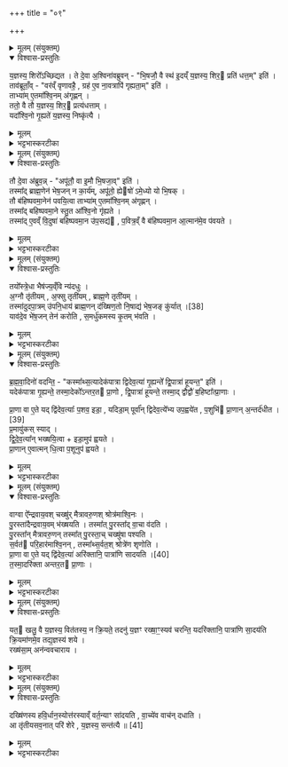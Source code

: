 +++
title = "०९"

+++

<details><summary>मूलम् (संयुक्तम्)</summary>

य॒ज्ञस्य॒ शिरो᳚ऽच्छिद्यत॒ ते दे॒वा अ॒श्विना॑वब्रुवन्भि॒षजौ॒ वै स्थ॑ इ॒दय्ँय॒ज्ञस्य॒ शिर॒ प्रति॑ धत्त॒मिति॒ ताव॑ब्रूता॒व्ँवर॑व्ँवृणावहै॒ ग्रह॑ ए॒व ना॒वत्रापि॑ गृह्यता॒मिति॒ ताभ्या॑मे॒तमा᳚श्वि॒नम॑गृह्ण॒न्ततो॒ वै तौ य॒ज्ञस्य॒ शिर॒ प्रत्य॑धत्ता॒य्ँयदा᳚श्वि॒नो गृ॒ह्यते॑ य॒ज्ञस्य॒ निष्कृ॑त्यै॒
</details>

<details open><summary>विश्वास-प्रस्तुतिः</summary>

य॒ज्ञस्य॒ शिरो᳚ऽच्छिद्यत ।
ते दे॒वा अ॒श्विना॑वब्रुवन् -
"भि॒षजौ॒ वै स्थ॑ इ॒दय्ँ य॒ज्ञस्य॒ शिर॒ प्रति॑ धत्त॒म्" इति॑ ।  
ताव॑ब्रूताँ॒व् -
"वर॑व्ँ वृणावहै॒ , ग्रह॑ ए॒व ना॒वत्रापि॑ गृह्यता॒म्" इति॑ ।  
ताभ्या॑म् ए॒तमा᳚श्वि॒नम् अ॑गृह्णन् ।  
ततो॒ वै तौ य॒ज्ञस्य॒ शिर॒ प्रत्य॑धत्ताम् ।  
यदा᳚श्वि॒नो गृ॒ह्यते॑ य॒ज्ञस्य॒ निष्कृ॑त्यै ।  
</details>

<details><summary>मूलम्</summary>

य॒ज्ञस्य॒ शिरो᳚ऽच्छिद्यत ।
ते दे॒वा अ॒श्विना॑वब्रुवन् -
"भि॒षजौ॒ वै स्थ॑ इ॒दय्ँ य॒ज्ञस्य॒ शिर॒ प्रति॑ धत्त॒म्" इति॑ ।  
ताव॑ब्रूताँ॒व् -
"वर॑व्ँ वृणावहै॒ , ग्रह॑ ए॒व ना॒वत्रापि॑ गृह्यता॒म्" इति॑ ।  
ताभ्या॑म् ए॒तमा᳚श्वि॒नम् अ॑गृह्णन् ।  
ततो॒ वै तौ य॒ज्ञस्य॒ शिर॒ प्रत्य॑धत्ताम् ।  
यदा᳚श्वि॒नो गृ॒ह्यते॑ य॒ज्ञस्य॒ निष्कृ॑त्यै ।  
</details>

<details><summary>भट्टभास्करटीका</summary>

1यज्ञस्येत्यादि ॥ गतम् । छेदहेतुर्मृग्यः, पुराणप्रसिद्धो वा । अत्राग्निष्टोमेऽपि नावावयोः । गृह्यतामिति । ग्रह एव गृह्यतां वा । ततस्ताभ्यामाश्विनमगृह्णन् । तौ यज्ञस्य शिरः प्रत्यधत्ताम् । तस्मादाश्विनग्रहणं यज्ञस्य निष्कृत्यै रूपसंपत्त्यै भवति ॥
</details>

<details><summary>मूलम् (संयुक्तम्)</summary>

तौ दे॒वा अ॑ब्रुव॒न्नपू॑तौ॒ वा इ॒मौ म॑नुष्यच॒रौ [37]  
भि॒षजा॒विति॒ तस्मा᳚द्ब्राह्म॒णेन॑ भेष॒जन्न का॒र्य॑मपू॑तो॒ ह्ये  षो॑ऽमे॒ध्यो यो भि॒षक्तौ ब॑हिष्पवमा॒नेन॑ पवयि॒त्वा ताभ्या॑मे॒तमा᳚श्वि॒नम॑गृह्ण॒न्तस्मा᳚द्बहिष्पवमा॒ने स्तु॒त आ᳚श्वि॒नो गृ॑ह्यते॒ तस्मा॑दे॒वव्ँवि॒दुषा॑ बहिष्पवमा॒न उ॑प॒सद्य॑ प॒वित्र॒व्ँवै ब॑हिष्पवमा॒न आ॒त्मान॑मे॒व प॑वयते॒
</details>

<details open><summary>विश्वास-प्रस्तुतिः</summary>

तौ दे॒वा अ॑ब्रुव॒न्न् -
"अपू॑तौ॒ वा इ॒मौ भि॒षजा॒व्" इति॑ ।  
तस्मा᳚द् ब्राह्म॒णेन॑ भेष॒जन् न का॒र्य॑म्, अपू॑तो॒ ह्येषो॑ ऽमे॒ध्यो यो भि॒षक् ।  
तौ ब॑हिष्पवमा॒नेन॑ पवयि॒त्वा ताभ्या॑म् ए॒तमा᳚श्वि॒नम् अ॑गृह्णन् ।  
तस्मा᳚द् बहिष्पवमा॒ने स्तु॒त आ᳚श्वि॒नो गृ॑ह्यते ।  
तस्मा॑द् ए॒वव्ँ वि॒दुषा॑ बहिष्पवमा॒न उ॑प॒सद्य॑ , प॒वित्र॒व्ँ वै ब॑हिष्पवमा॒न आ॒त्मान॑मे॒व प॑वयते ।  
</details>

<details><summary>मूलम्</summary>

तौ दे॒वा अ॑ब्रुव॒न्न् -
"अपू॑तौ॒ वा इ॒मौ भि॒षजा॒व्" इति॑ ।  
तस्मा᳚द् ब्राह्म॒णेन॑ भेष॒जन् न का॒र्य॑म्, अपू॑तो॒ ह्येषो॑ ऽमे॒ध्यो यो भि॒षक् ।  
तौ ब॑हिष्पवमा॒नेन॑ पवयि॒त्वा ताभ्या॑म् ए॒तमा᳚श्वि॒नम् अ॑गृह्णन् ।  
तस्मा᳚द् बहिष्पवमा॒ने स्तु॒त आ᳚श्वि॒नो गृ॑ह्यते ।  
तस्मा॑द् ए॒वव्ँ वि॒दुषा॑ बहिष्पवमा॒न उ॑प॒सद्य॑ , प॒वित्र॒व्ँ वै ब॑हिष्पवमा॒न आ॒त्मान॑मे॒व प॑वयते ।  
</details>

<details><summary>भट्टभास्करटीका</summary>

2तौ देवा इत्यादि ॥ अपूतौ अशुद्धो मनुष्यचरौ मनुष्येषु चरन्तौ मनुष्यकर्माणौ भिषजौ वैद्याविति सगर्हमिव तौ देवा अब्रुवन् । तस्माद्ब्राह्मणेन मेधार्हेण भेषजं न कर्तव्यम् । भिषग्वृत्तिर्हि ब्राह्मणोऽपूतो भवति तत एवामेध्यश्च भवति । तस्मादमेध्यो मा भूवमिति ब्राह्मणो भेषजकारी न स्यात् । तावित्यादि । बहिष्पवमानस्तोत्रमश्विनोः पूतत्वाय भवति । तस्मादद्यत्वेऽपि बहिष्पवमानस्तुत्युत्तरकालमाश्विनो गृह्यते । तस्मादेवं बहिष्पवमानस्य महिमानं विदुषा जानता बहिष्पवमान उपसद्यः उपसदनीयः उपास्यः, तेनात्मानं पूतं करोति ॥
</details>

<details><summary>मूलम् (संयुक्तम्)</summary>

तयो᳚स्त्रे॒धा भैष॑ज्य॒व्ँवि न्य॑दधुर॒ग्नौ तृ॑तीयम॒फ्सु तृती॑यम्ब्राह्म॒णे तृती॑य॒न्तस्मा॑दुदपा॒त्रम् [38]  
उ॒प॒नि॒धाय॑ ब्राह्म॒णन्द॑ख्षिण॒तो नि॒षाद्य॑ भेष॒जङ्कु॑र्या॒द्याव॑दे॒व भे॑ष॒जन्तेन॑ करोति स॒मर्धु॑कमस्य कृ॒तम्भ॑वति
</details>

<details open><summary>विश्वास-प्रस्तुतिः</summary>

तयो᳚स्त्रे॒धा भैष॑ज्य॒व्ँवि न्य॑दधुः ।  
अ॒ग्नौ तृ॑तीयम् , अ॒फ्सु तृती॑यम् , ब्राह्म॒णे तृती॑यम् ।  
तस्मा॑दुदपा॒त्रम् उ॑पनि॒धाय॑ ब्राह्म॒णन् द॑ख्षिण॒तो नि॒षाद्य॑ भेष॒जङ् कु॑र्यात् ।[38]   
याव॑दे॒व भे॑ष॒जन् तेन॑ करोति , स॒मर्धु॑कमस्य कृ॒तम् भ॑वति ।  
</details>

<details><summary>मूलम्</summary>

तयो᳚स्त्रे॒धा भैष॑ज्य॒व्ँवि न्य॑दधुः ।  
अ॒ग्नौ तृ॑तीयम् , अ॒फ्सु तृती॑यम् , ब्राह्म॒णे तृती॑यम् ।  
तस्मा॑दुदपा॒त्रम् उ॑पनि॒धाय॑ ब्राह्म॒णन् द॑ख्षिण॒तो नि॒षाद्य॑ भेष॒जङ् कु॑र्यात् ।[38]   
याव॑दे॒व भे॑ष॒जन् तेन॑ करोति , स॒मर्धु॑कमस्य कृ॒तम् भ॑वति ।  
</details>

<details><summary>भट्टभास्करटीका</summary>

3तयोरित्यादि ॥ अग्न्यादिनिमित्तकं भैषज्यं त्रिधा त्रिप्रकारं तयोः विन्यदधुः विविधं निहितवन्तः अग्न्यादित्रयनिमित्तास्त्रयो भागाः भैषज्यस्य । 'पूरणाद्भागेतीयादन्' इति अन्प्रत्ययस्स्वार्थिकः । तस्मादित्यादि । गतम् । अग्निं चोपसमिन्धेदिति केचित् । ब्राह्मणेनोभयसंग्रहणेन पृथगग्निग्रहणे नार्थ इत्यन्ये । यावत् यत्प्रकारं अश्विनोर्देवैः कृतं त्रिप्रकारं तेन सर्वेणापि भेषजेन भैषज्यमस्य कृतं भवति । ततश्च कृतं भैषज्यं समर्धुकं समृद्धिशीलं भवति । छान्दस उकञ् ॥
</details>

<details><summary>मूलम् (संयुक्तम्)</summary>

ब्रह्मवा॒दिनो॑ वदन्ति॒ कस्मा᳚थ्स॒त्यादेक॑पात्रा द्विदेव॒त्या॑ गृ॒ह्यन्ते᳚ द्वि॒पात्रा॑ हूयन्त॒ इति॒ यदेक॑पात्रा गृ॒ह्यन्ते॒ तस्मा॒देको᳚ऽन्तर॒त प्रा॒णो द्वि॒पात्रा॑ हूयन्ते॒ तस्मा॒द्द्वौद्वौ॑ ब॒हिष्टा᳚त्प्रा॒णा प्रा॒णा वा ए॒ते यद्द्वि॑देव॒त्याः᳚ प॒शव॒ इडा॒ यदिडा॒म्पूर्वा᳚न्द्विदेव॒त्ये᳚भ्य उप॒ह्वये॑त [39]  
प॒शुभि॑ प्रा॒णान॒न्तर्द॑धीत प्र॒मायु॑कस्स्याद्द्विदेव॒त्या᳚न्भख्षयि॒त्वेडा॒मुप॑ ह्वयते प्रा॒णाने॒वात्मन्धि॒त्वा प॒शूनुप॑ ह्वयते॒
</details>

<details open><summary>विश्वास-प्रस्तुतिः</summary>

ब्र॒ह्म॒वा॒दिनो॑ वदन्ति॒ -
"कस्मा᳚थ्स॒त्यादेक॑पात्रा द्विदेव॒त्या॑ गृ॒ह्यन्ते᳚ द्वि॒पात्रा॑ हूयन्त॒" इति॑ ।  
यदेक॑पात्रा गृ॒ह्यन्ते॒ तस्मा॒देको᳚ऽन्तर॒त प्रा॒णो , द्वि॒पात्रा॑ हूयन्ते॒ तस्मा॒द् द्वौद्वौ॑ ब॒हिष्टा᳚त्प्रा॒णाः ।  

प्रा॒णा वा ए॒ते यद् द्वि॑देव॒त्याः᳚ प॒शव॒ इडा॒ , यदिडा॒म् पूर्वा᳚न् द्विदेव॒त्ये᳚भ्य उप॒ह्वये॑त , प॒शुभि॑ प्रा॒णान् अ॒न्तर्द॑धीत । [39]  
प्र॒मायु॑कस् स्याद् ।  
द्वि॒दे॒व॒त्या᳚न् भख्षयि॒त्वा + इडा॒मुप॑ ह्वयते ।  
प्रा॒णान् ए॒वात्मन् धि॒त्वा प॒शूनुप॑ ह्वयते ।  
</details>

<details><summary>मूलम्</summary>

ब्र॒ह्म॒वा॒दिनो॑ वदन्ति॒ -
"कस्मा᳚थ्स॒त्यादेक॑पात्रा द्विदेव॒त्या॑ गृ॒ह्यन्ते᳚ द्वि॒पात्रा॑ हूयन्त॒" इति॑ ।  
यदेक॑पात्रा गृ॒ह्यन्ते॒ तस्मा॒देको᳚ऽन्तर॒त प्रा॒णो , द्वि॒पात्रा॑ हूयन्ते॒ तस्मा॒द् द्वौद्वौ॑ ब॒हिष्टा᳚त्प्रा॒णाः ।  

प्रा॒णा वा ए॒ते यद् द्वि॑देव॒त्याः᳚ प॒शव॒ इडा॒ , यदिडा॒म् पूर्वा᳚न् द्विदेव॒त्ये᳚भ्य उप॒ह्वये॑त , प॒शुभि॑ प्रा॒णान् अ॒न्तर्द॑धीत । [39]  
प्र॒मायु॑कस् स्याद् ।  
द्वि॒दे॒व॒त्या᳚न् भख्षयि॒त्वा + इडा॒मुप॑ ह्वयते ।  
प्रा॒णान् ए॒वात्मन् धि॒त्वा प॒शूनुप॑ ह्वयते ।  
</details>

<details><summary>भट्टभास्करटीका</summary>

4ब्रह्मवादिन इत्यादि ॥ द्विदेवत्या ऐन्द्रवायवाद्याः, द्विपात्राः प्रतिनिग्राह्यसहिताः । द्वौद्वाविति । चक्षुरादयः प्राणापानाः बहिर्द्वौ द्वौ । बहिष्टश्छान्दसोस्तातिः, अकारलोपश्च । प्राणा वा इत्यादि । गतम् । द्विदेवत्येभ्य इति । द्विदेवत्यहविर्भक्षणात्पूर्वं पुराडोशस्विष्टकृदनन्तरमेव यद्युपह्वयेत तदा पशुवधोपघाते प्राणरूपाणां द्विदेवत्यानामसन्निहितत्वात् पशुभिरन्तर्हितान् विच्छिन्नात् प्राणान्कुर्यात् । ततश्च पशूनां प्राणानां च असंबन्धात् प्रमायुकस्स्याद्यजमानः । तस्माद्द्विदेवत्यभक्षणेन आत्मनि प्राणान् स्थापयित्वा इडोपह्वाने पशवः प्राणसंबद्धा भवन्ति ॥
</details>

<details><summary>मूलम् (संयुक्तम्)</summary>

वाग्वा ऐ᳚न्द्रवाय॒वश्चख्षु॑र्मैत्रावरु॒णश्श्रोत्र॑माश्वि॒न पु॒रस्ता॑दैन्द्रवाय॒वम्भ॑ख्षयति॒ तस्मा᳚त्पु॒रस्ता᳚द्वा॒चा व॑दति पु॒रस्ता᳚न्मैत्रावरु॒णन्तस्मा᳚त्पु॒रस्ता॒च्चख्षु॑षा पश्यति स॒र्वत॑ परि॒हार॑माश्वि॒नन्तस्मा᳚थ्स॒र्वत॒श्श्रोत्रे॑ण शृणोति प्रा॒णा वा ए॒ते यद्द्वि॑देव॒त्याः᳚ [40]  
अरि॑क्तानि॒ पात्रा॑णि सादयति॒ तस्मा॒दरि॑क्ता अन्तर॒त प्रा॒णा
</details>

<details open><summary>विश्वास-प्रस्तुतिः</summary>

वाग्वा ऐ᳚न्द्रवाय॒वश् चख्षु॑र् मैत्रावरु॒णश् श्रोत्र॑माश्वि॒नः ।  
पु॒रस्ता॑दैन्द्रवाय॒वम् भ॑ख्षयति । तस्मा᳚त् पु॒रस्ता᳚द् वा॒चा व॑दति ।  
पु॒रस्ता᳚न् मैत्रावरु॒णन् तस्मा᳚त् पु॒रस्ता॒च् चख्षु॑षा पश्यति ।  
स॒र्वत॑ परि॒हार॑माश्वि॒नन् , तस्मा᳚थ्स॒र्वत॒श् श्रोत्रे॑ण शृणोति ।  
प्रा॒णा वा ए॒ते यद् द्वि॑देव॒त्या॑ अरि॑क्तानि॒ पात्रा॑णि सादयति ।[40]  
त॒स्मा॒दरि॑क्ता अन्तर॒त प्रा॒णाः ।
</details>

<details><summary>मूलम्</summary>

वाग्वा ऐ᳚न्द्रवाय॒वश् चख्षु॑र् मैत्रावरु॒णश् श्रोत्र॑माश्वि॒नः ।  
पु॒रस्ता॑दैन्द्रवाय॒वम् भ॑ख्षयति । तस्मा᳚त् पु॒रस्ता᳚द् वा॒चा व॑दति ।  
पु॒रस्ता᳚न् मैत्रावरु॒णन् तस्मा᳚त् पु॒रस्ता॒च् चख्षु॑षा पश्यति ।  
स॒र्वत॑ परि॒हार॑माश्वि॒नन् , तस्मा᳚थ्स॒र्वत॒श् श्रोत्रे॑ण शृणोति ।  
प्रा॒णा वा ए॒ते यद् द्वि॑देव॒त्या॑ अरि॑क्तानि॒ पात्रा॑णि सादयति ।[40]  
त॒स्मा॒दरि॑क्ता अन्तर॒त प्रा॒णाः ।
</details>

<details><summary>भट्टभास्करटीका</summary>

5वाग्वा इत्यादि ॥ पुरस्तादग्रतः यथागृहीतमेव ऐन्द्रवायवं भक्षयति न परिहृत्य । तस्मात्पुरस्तादेव वाचा वदति अग्रत एवोच्चरितवाग्भवति । मैत्रावरुणं च पुरस्तात् यथागृहीतमेव भक्षयति तस्मात्पुरस्तादग्रत एव चक्षुषा पश्यति । आश्विनं तु सर्वतः परिहारं शिरः परितो भ्रमयित्वा भक्षयति । तस्मात्सर्वतः सर्वासु दिक्षु स्थितं श्रोत्रेण शृणोति नाग्रतस्स्थितमेव । प्राणा वा इत्यादि । अरिक्तानि असोमशून्यानि द्विदेवत्यानि सादयति पुरोडाशमग्निं वा । अरिक्ताः प्राणाः अन्तरत आर्द्रा भवन्ति ॥
</details>

<details><summary>मूलम् (संयुक्तम्)</summary>

यत॒ खलु॒ वै य॒ज्ञस्य॒ वित॑तस्य॒ न क्रि॒यते॒ तदनु॑ य॒ज्ञꣳ रख्षा॒ꣳ॒स्यव॑ चरन्ति॒ यदरि॑क्तानि॒ पात्रा॑णि सा॒दय॑ति क्रि॒यमा॑णमे॒व तद्य॒ज्ञस्य॑ शये॒ रख्ष॑सा॒मन॑न्ववचाराय॒
</details>

<details open><summary>विश्वास-प्रस्तुतिः</summary>

यत॒ खलु॒ वै य॒ज्ञस्य॒ वित॑तस्य॒ न क्रि॒यते॒ तदनु॑ य॒ज्ञꣳ रख्षा॒ꣳ॒स्यव॑ चरन्ति॒
यदरि॑क्तानि॒ पात्रा॑णि सा॒दय॑ति क्रि॒यमा॑णमे॒व तद्य॒ज्ञस्य॑ शये ।  
रख्ष॑सा॒म् अन॑न्ववचाराय ।
</details>

<details><summary>मूलम्</summary>

यत॒ खलु॒ वै य॒ज्ञस्य॒ वित॑तस्य॒ न क्रि॒यते॒ तदनु॑ य॒ज्ञꣳ रख्षा॒ꣳ॒स्यव॑ चरन्ति॒
यदरि॑क्तानि॒ पात्रा॑णि सा॒दय॑ति क्रि॒यमा॑णमे॒व तद्य॒ज्ञस्य॑ शये ।  
रख्ष॑सा॒म् अन॑न्ववचाराय ।
</details>

<details><summary>भट्टभास्करटीका</summary>

6यतः खल्वित्यादि ॥ रिक्तत्वे यज्ञस्य विच्छेदात् रक्षांस्यवचरेयुः अनुप्रविश्य बाध्येरन् । अरिक्तत्वे तु क्रियमाणमेव यज्ञस्य शये शेते अवतिष्ठते । 'लोपस्त आत्मनेपदेषु' इति तलोपः । ततश्छिद्राभावात् रक्षसामननुप्रवेशः ॥
</details>

<details><summary>मूलम् (संयुक्तम्)</summary>

दख्षि॑णस्य हवि॒र्धान॒स्योत्त॑रस्याव्ँवर्त॒न्याꣳ सा॑दयति वा॒च्ये॑व वाच॑न्दधा॒त्या तृ॑तीयसव॒नात्परि॑ शेरे य॒ज्ञस्य॒ सन्त॑त्यै ॥ [41]  
</details>

<details open><summary>विश्वास-प्रस्तुतिः</summary>

दख्षि॑णस्य हवि॒र्धान॒स्योत्त॑रस्याव्ँ वर्त॒न्याꣳ सा॑दयति , वा॒च्ये॑व वाच॑न् दधाति ।  
आ तृ॑तीयसव॒नात् परि॑ शेरे , य॒ज्ञस्य॒ सन्त॑त्यै ॥ [41]  
</details>

<details><summary>मूलम्</summary>

दख्षि॑णस्य हवि॒र्धान॒स्योत्त॑रस्याव्ँ वर्त॒न्याꣳ सा॑दयति , वा॒च्ये॑व वाच॑न् दधाति ।  
आ तृ॑तीयसव॒नात् परि॑ शेरे , य॒ज्ञस्य॒ सन्त॑त्यै ॥ [41]  
</details>

<details><summary>भट्टभास्करटीका</summary>

7दक्षिणस्येत्यादि ॥ वर्तनी मार्गः । तत्र सादयति । द्विदेवत्यत्वाद्वाच्येव वाङ्निहिता भवति । ऐन्द्रवायवस्य वाक्त्वादेवमुक्तम्, उपलक्षणत्वाच्चक्षुरादिनिधानस्य । आतृतीयसवनाद्यावत्तृतीयसवनसमाप्ति परिशेरे तत्रैव शेरते । पूर्ववत्तलोपः । यज्ञस्याविच्छेदाय भवति ॥

इति षष्ठे चतुर्थे नवमोनुवाकः ॥  
</details>
